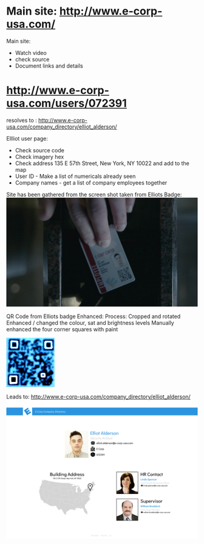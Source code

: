 
# Main site: http://www.e-corp-usa.com/
Main site:
* Watch video 
* check source
* Document links and details 

# http://www.e-corp-usa.com/users/072391
resolves to : http://www.e-corp-usa.com/company_directory/elliot_alderson/

Ellliot user page:
* Check source code
* Check imagery hex
* Check address 135 E 57th Street, New York, NY 10022 and add to the map
* User ID - Make a list of numericals already seen
* Company names - get a list of company employees together

Site has been gathered from the screen shot taken from Elliots Badge:
![Image of Elliots Badge](https://github.com/ColonelDox/Mr-R0B0T-s03-ARG/blob/master/Sites/www.e-corp-usa.com/Elliots_ID_badge.jpg)


QR Code from Elliots badge Enhanced:
Process:
Cropped and rotated
Enhanced / changed  the colour, sat and brightness levels
Manually enhanced the four corner squares with paint

![Image of Elliots Badge](https://github.com/ColonelDox/Mr-R0B0T-s03-ARG/blob/master/Sites/www.e-corp-usa.com/Elliots_QR-Enhanced.png)

Leads to: http://www.e-corp-usa.com/company_directory/elliot_alderson/
![E-Corp Website ](https://github.com/ColonelDox/Mr-R0B0T-s03-ARG/blob/master/Sites/www.e-corp-usa.com/screenshot-www.e-corp-usa.com-2017-10-31-10-36-05.png)
